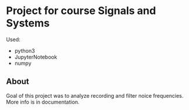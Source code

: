 # Project for course Signals and Systems
Used:
- python3
- JupyterNotebook
- numpy

## About
Goal of this project was to analyze recording and filter noice frequencies. More info is in documentation.